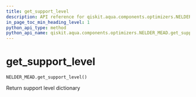 ```yaml
---
title: get_support_level
description: API reference for qiskit.aqua.components.optimizers.NELDER_MEAD.get_support_level
in_page_toc_min_heading_level: 1
python_api_type: method
python_api_name: qiskit.aqua.components.optimizers.NELDER_MEAD.get_support_level
---
```


# get\_support\_level

<span id="qiskit.aqua.components.optimizers.NELDER_MEAD.get_support_level" />

`NELDER_MEAD.get_support_level()`

Return support level dictionary

